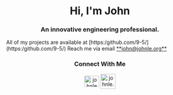 <h1 align="center">Hi, I'm John</h1>
<h3 align="center">An innovative engineering professional.</h3>
All of my projects are available at [https:/github.com/9-5/](https:/github.com/9-5/)
Reach me via email <a href="mailto:john@johnle.org">**john@johnle.org**</a>

<h3 align="center">Connect With Me</h3>
<p align="center">
<a href="https://linkedin.com/in/johnle" target="blank"><img align="center" src="https://raw.githubusercontent.com/rahuldkjain/github-profile-readme-generator/master/src/images/icons/Social/linked-in-alt.svg" alt="johnle" height="30" width="40" /></a>
<a href="https://johnle.org/"><img align="center" src="https://raw.githubusercontent.com/9-5/Private/main/131-1312432_website-logo-png-transparent-background-image-black-logo.png?token=GHSAT0AAAAAACJZECG3YXFVZMW6QOYHNTZGZLGGI6A" alt="johnle.org" height="40" width="40" /></a>
</p>
